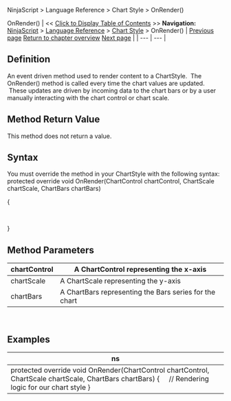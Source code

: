 ﻿
NinjaScript \> Language Reference \> Chart Style \> OnRender()

OnRender()
| \<\< [Click to Display Table of Contents](chartstyle_onrender.md) \>\> **Navigation:**     [NinjaScript](ninjascript-1.md) \> [Language Reference](language_reference_wip-1.md) \> [Chart Style](chart_style-1.md) \> OnRender() | [Previous page](istransparent-1.md) [Return to chapter overview](chart_style-1.md) [Next page](setpropertyname-1.md) |
| --- | --- |
## Definition
An event driven method used to render content to a ChartStyle.  The OnRender() method is called every time the chart values are updated.  These updates are driven by incoming data to the chart bars or by a user manually interacting with the chart control or chart scale.
 
## Method Return Value
This method does not return a value.
 
## Syntax
You must override the method in your ChartStyle with the following syntax:
 
protected override void OnRender(ChartControl chartControl, ChartScale chartScale, ChartBars chartBars)  

{  

   

}
## 
## Method Parameters
| chartControl | A ChartControl representing the x\-axis |
| --- | --- |
| chartScale | A ChartScale representing the y\-axis |
| chartBars | A ChartBars representing the Bars series for the chart |

 
## 
## Examples
| ns |
| --- |
| protected override void OnRender(ChartControl chartControl, ChartScale chartScale, ChartBars chartBars) {      // Rendering logic for our chart style } |
